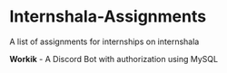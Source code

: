 # Internshala-Assignments
A list of assignments for internships on internshala

**Workik** - A Discord Bot with authorization using MySQL
